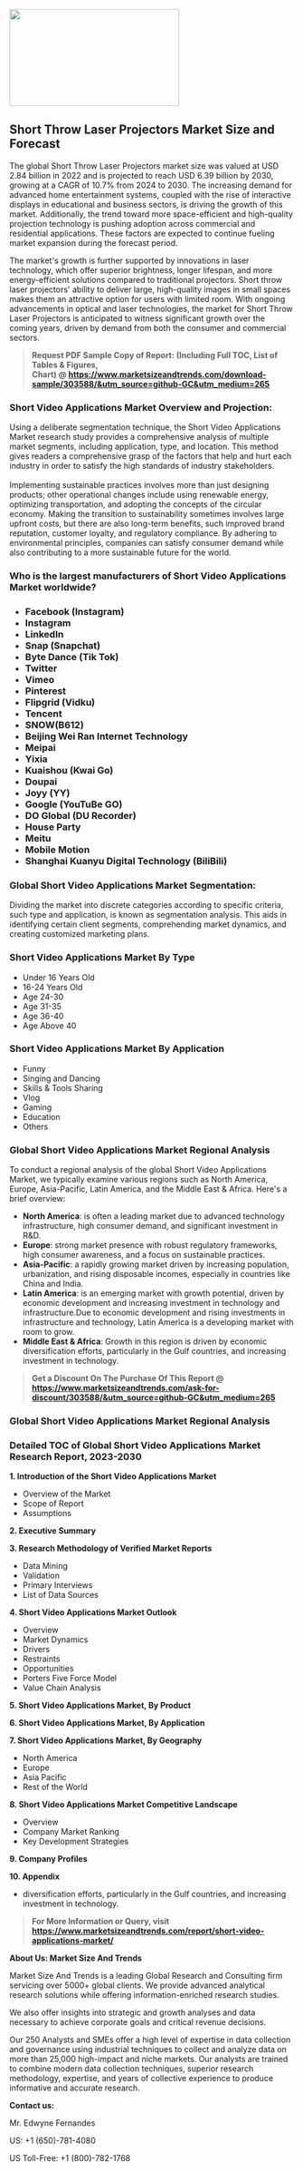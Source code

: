 <p><img class="alignnone size-medium wp-image-20088" src="https://ffe5etoiles.com/wp-content/uploads/2024/12/MST1-300x171.png" alt="" width="300" height="171" /></p><h2>Short Throw Laser Projectors Market Size and Forecast</h2><p>The global Short Throw Laser Projectors market size was valued at USD 2.84 billion in 2022 and is projected to reach USD 6.39 billion by 2030, growing at a CAGR of 10.7% from 2024 to 2030. The increasing demand for advanced home entertainment systems, coupled with the rise of interactive displays in educational and business sectors, is driving the growth of this market. Additionally, the trend toward more space-efficient and high-quality projection technology is pushing adoption across commercial and residential applications. These factors are expected to continue fueling market expansion during the forecast period.</p><p>The market's growth is further supported by innovations in laser technology, which offer superior brightness, longer lifespan, and more energy-efficient solutions compared to traditional projectors. Short throw laser projectors' ability to deliver large, high-quality images in small spaces makes them an attractive option for users with limited room. With ongoing advancements in optical and laser technologies, the market for Short Throw Laser Projectors is anticipated to witness significant growth over the coming years, driven by demand from both the consumer and commercial sectors.</p></p><blockquote id="" class=""><strong>Request PDF Sample Copy of Report: (Including Full TOC, List of Tables &amp; Figures, Chart)&nbsp;@&nbsp;<strong><a href="https://www.marketsizeandtrends.com/download-sample/303588/&utm_source=github-GC&utm_medium=265" target="_blank">https://www.marketsizeandtrends.com/download-sample/303588/&utm_source=github-GC&utm_medium=265</a></strong></strong></blockquote><h3 id="" class="">Short Video Applications Market&nbsp;Overview and Projection:</h3><p id="" class="">Using a deliberate segmentation technique, the Short Video Applications Market research study provides a comprehensive analysis of multiple market segments, including application, type, and location. This method gives readers a comprehensive grasp of the factors that help and hurt each industry in order to satisfy the high standards of industry stakeholders. <br /> <br />Implementing sustainable practices involves more than just designing products; other operational changes include using renewable energy, optimizing transportation, and adopting the concepts of the circular economy. Making the transition to sustainability sometimes involves large upfront costs, but there are also long-term benefits, such improved brand reputation, customer loyalty, and regulatory compliance. By adhering to environmental principles, companies can satisfy consumer demand while also contributing to a more sustainable future for the world.</p><h3 id="" class="">Who is the largest manufacturers of&nbsp;Short Video Applications Market worldwide?</h3><h3 class=""><p><ul><li>Facebook (Instagram) </li><li> Instagram </li><li> LinkedIn </li><li> Snap (Snapchat) </li><li> Byte Dance (Tik Tok) </li><li> Twitter </li><li> Vimeo </li><li> Pinterest </li><li> Flipgrid (Vidku) </li><li> Tencent </li><li> SNOW(B612) </li><li> Beijing Wei Ran Internet Technology </li><li> Meipai </li><li> Yixia </li><li> Kuaishou (Kwai Go) </li><li> Doupai </li><li> Joyy (YY) </li><li> Google (YouTuBe GO) </li><li> DO Global (DU Recorder) </li><li> House Party </li><li> Meitu </li><li> Mobile Motion </li><li> Shanghai Kuanyu Digital Technology (BiliBili)</li></ul></p></h3><h3 id="" class="">Global&nbsp;Short Video Applications Market Segmentation:</h3><p id="" class="">Dividing the market into discrete categories according to specific criteria, such type and application, is known as segmentation analysis. This aids in identifying certain client segments, comprehending market dynamics, and creating customized marketing plans.</p><h3 id="" class="">Short Video Applications Market&nbsp;By Type</h3><p><p><ul><li>Under 16 Years Old</li><li> 16-24 Years Old</li><li> Age 24-30</li><li> Age 31-35</li><li> Age 36-40</li><li> Age Above 40</p></li></ul></p></p><h3 id="" class="">Short Video Applications Market&nbsp;By Application</h3><p class=""><p><ul><li>Funny</li><li> Singing and Dancing</li><li> Skills & Tools Sharing</li><li> Vlog</li><li> Gaming</li><li> Education</li><li> Others</li></ul></p></p><h3 id="" class="">Global Short Video Applications Market Regional Analysis</h3><p id="" class="">To conduct a regional analysis of the global Short Video Applications Market, we typically examine various regions such as North America, Europe, Asia-Pacific, Latin America, and the Middle East &amp; Africa. Here's a brief overview:</p><ul><li><strong>North America</strong>: is often a leading market due to advanced technology infrastructure, high consumer demand, and significant investment in R&amp;D.</li><li><strong>Europe</strong>: strong market presence with robust regulatory frameworks, high consumer awareness, and a focus on sustainable practices.</li><li><strong>Asia-Pacific</strong>: a rapidly growing market driven by increasing population, urbanization, and rising disposable incomes, especially in countries like China and India.</li><li><strong>Latin America</strong>: is an emerging market with growth potential, driven by economic development and increasing investment in technology and infrastructure.Due to economic development and rising investments in infrastructure and technology, Latin America is a developing market with room to grow.</li><li><strong>Middle East &amp; Africa</strong>: Growth in this region is driven by economic diversification efforts, particularly in the Gulf countries, and increasing investment in technology.</li></ul><blockquote id="" class=""><strong>Get a Discount On The Purchase Of This Report @ <strong><a href="https://www.marketsizeandtrends.com/ask-for-discount/303588/&utm_source=github-GC&utm_medium=265" target="_blank">https://www.marketsizeandtrends.com/ask-for-discount/303588/&utm_source=github-GC&utm_medium=265</a></strong></strong></blockquote><h3 id="" class="">Global Short Video Applications Market Regional Analysis</h3><h3 id="" class="">Detailed TOC of Global Short Video Applications Market Research Report, 2023-2030</h3><p id="" class=""><strong>1. Introduction of the Short Video Applications Market</strong></p><ul><li>Overview of the Market</li><li>Scope of Report</li><li>Assumptions</li></ul><p id="" class=""><strong>2. Executive Summary</strong></p><p id="" class=""><strong>3. Research Methodology of Verified Market Reports</strong></p><ul><li>Data Mining</li><li>Validation</li><li>Primary Interviews</li><li>List of Data Sources</li></ul><p id="" class=""><strong>4. Short Video Applications Market Outlook</strong></p><ul><li>Overview</li><li>Market Dynamics</li><li>Drivers</li><li>Restraints</li><li>Opportunities</li><li>Porters Five Force Model</li><li>Value Chain Analysis</li></ul><p id="" class=""><strong>5. Short Video Applications Market, By Product</strong></p><p id="" class=""><strong>6. Short Video Applications Market, By Application</strong></p><p id="" class=""><strong>7. Short Video Applications Market, By Geography</strong></p><ul><li>North America</li><li>Europe</li><li>Asia Pacific</li><li>Rest of the World</li></ul><p id="" class=""><strong>8. Short Video Applications Market Competitive Landscape</strong></p><ul><li>Overview</li><li>Company Market Ranking</li><li>Key Development Strategies</li></ul><p id="" class=""><strong>9. Company Profiles</strong></p><p id="" class=""><strong>10. Appendix</strong></p><ul><li>diversification efforts, particularly in the Gulf countries, and increasing investment in technology.</li></ul><blockquote id="" class=""><strong>For More Information or Query, visit <strong><strong><a href="https://www.marketsizeandtrends.com/report/short-video-applications-market/" target="_blank">https://www.marketsizeandtrends.com/report/short-video-applications-market/</a></strong></strong></strong></blockquote><p id="" class=""><strong>About Us: Market Size And Trends</strong></p><p id="" class="">Market Size And Trends is a leading Global Research and Consulting firm servicing over 5000+ global clients. We provide advanced analytical research solutions while offering information-enriched research studies.</p><p id="" class="">We also offer insights into strategic and growth analyses and data necessary to achieve corporate goals and critical revenue decisions.</p><p id="" class="">Our 250 Analysts and SMEs offer a high level of expertise in data collection and governance using industrial techniques to collect and analyze data on more than 25,000 high-impact and niche markets. Our analysts are trained to combine modern data collection techniques, superior research methodology, expertise, and years of collective experience to produce informative and accurate research.</p><p id="" class=""><strong>Contact us:</strong></p><p id="" class="">Mr. Edwyne Fernandes</p><p id="" class="">US: +1 (650)-781-4080</p><p id="" class="">US Toll-Free: +1 (800)-782-1768</p>

